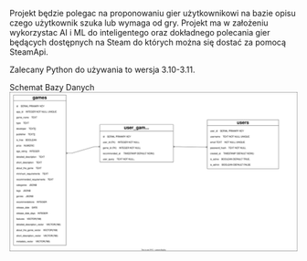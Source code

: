 Projekt będzie polegac na proponowaniu gier użytkownikowi na bazie opisu czego użytkownik szuka lub wymaga od gry.
Projekt ma w założeniu wykorzystac AI i ML do inteligentego oraz dokładnego polecania gier będących dostępnych na Steam do których można się dostać za pomocą SteamApi.

Zalecany Python do używania to wersja 3.10-3.11.

Schemat Bazy Danych
![Schemat Bazy Danych](Scripts/Database/Schemat%20Bazy%20Danych.svg)
